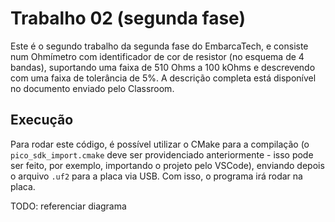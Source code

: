 # Trabalho 02 (segunda fase)

Este é o segundo trabalho da segunda fase do EmbarcaTech, e consiste num
Ohmímetro com identificador de cor de resistor (no esquema de 4 bandas),
suportando uma faixa de 510 Ohms a 100 kOhms e descrevendo com uma faixa
de tolerância de 5%. A descrição completa está disponível no documento
enviado pelo Classroom.

## Execução

Para rodar este código, é possível utilizar o CMake para a compilação (o
`pico_sdk_import.cmake` deve ser providenciado anteriormente - isso pode
ser feito, por exemplo, importando o projeto pelo VSCode), enviando
depois o arquivo `.uf2` para a placa via USB. Com isso, o programa irá
rodar na placa.

TODO: referenciar diagrama
